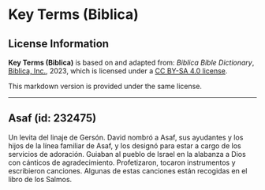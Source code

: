 # Key Terms (Biblica)

## License Information

**Key Terms (Biblica)** is based on and adapted from: _Biblica Bible Dictionary_, [Biblica, Inc.](https://www.biblica.com/), 2023, which is licensed under a [CC BY-SA 4.0 license](https://creativecommons.org/licenses/by-sa/4.0/legalcode.en).

This markdown version is provided under the same license.



--------------------------------

## Asaf (id: 232475)

Un levita del linaje de Gersón. David nombró a Asaf, sus ayudantes y los hijos de la línea familiar de Asaf, y los designó para estar a cargo de los servicios de adoración. Guiaban al pueblo de Israel en la alabanza a Dios con cánticos de agradecimiento. Profetizaron, tocaron instrumentos y escribieron canciones. Algunas de estas canciones están recogidas en el libro de los Salmos.


